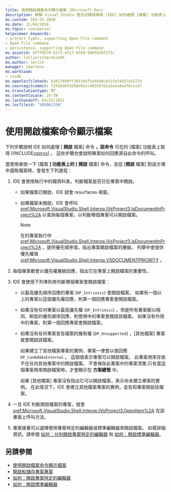 ```yaml
---
title: 使用開啟檔案命令顯示檔案 |Microsoft Docs
description: 瞭解 Visual Studio 整合式開發環境 (IDE) 如何處理 [檔案] 功能表上的 [開啟檔案] 命令以顯示檔案。
ms.custom: SEO-VS-2020
ms.date: 11/04/2016
ms.topic: conceptual
helpviewer_keywords:
- project types, supporting Open File command
- Open File command
- persistence, supporting Open File command
ms.assetid: 4fff0576-b2f3-4f17-9769-930f926f273c
author: leslierichardson95
ms.author: lerich
manager: jmartens
ms.workload:
- vssdk
ms.openlocfilehash: b2617050ff26536df5a94d0cb51fe74d37a55725
ms.sourcegitcommit: f2916d8fd296b92cc402597d1d1eecda4f6cccbf
ms.translationtype: MT
ms.contentlocale: zh-TW
ms.lasthandoff: 03/25/2021
ms.locfileid: "105061338"
---
```

# <a name="display-files-by-using-the-open-file-command"></a>使用開啟檔案命令顯示檔案
下列步驟說明 IDE 如何處理 [ **開啟** 檔案] 命令 **，該命令** 可在的 [檔案] 功能表上取得 [!INCLUDE[vsprvs](../../code-quality/includes/vsprvs_md.md)] 。 這些步驟也會說明專案如何回應源自此命令的呼叫。

 當使用者按一下 [檔案 **] 功能表上的 [** **開啟** 檔案] 命令，並從 [**開啟** 檔案] 對話方塊中選取檔案時，會發生下列進程：

1. IDE 會使用執行中的檔資料表，判斷檔案是否已在專案中開啟。

    - 如果檔案已開啟，IDE 就會 resurfaces 視窗。

    - 如果檔案未開啟，IDE 會呼叫 <xref:Microsoft.VisualStudio.Shell.Interop.IVsProject3.IsDocumentInProject%2A> 以查詢每個專案，以判斷哪個專案可以開啟檔案。

        > [!NOTE]
        > 在的專案執行中 <xref:Microsoft.VisualStudio.Shell.Interop.IVsProject3.IsDocumentInProject%2A> ，提供優先順序值，指出專案開啟檔案的層級。 列舉中會提供優先權值 <xref:Microsoft.VisualStudio.Shell.Interop.VSDOCUMENTPRIORITY> 。

2. 每個專案都會以優先權層級回應，指出它在專案上開啟檔案的重要性。

3. IDE 會使用下列準則來判斷哪個專案會開啟檔案：

    - 以最高優先順序回應的專案 (`DP_Intrinsic`) 會開啟檔案。 如果有一個以上的專案以這個優先權回應，則第一個回應專案會開啟檔案。

    - 如果沒有任何專案以最高優先權 (`DP_Intrinsic`) ，但是所有專案都以相同、較低的優先順序回應，則使用中的專案會開啟該檔案。 如果沒有作用中的專案，則第一個回應專案會開啟檔案。

    - 如果沒有任何專案宣告檔案的擁有權 (`DP_Unsupported`) ，[其他檔案] 專案就會開啟該檔案。

         如果建立了其他檔案專案的實例，專案一律會以值回應 `DP_CanAddAsExternal` 。 這個值表示專案可以開啟檔案。 此專案用來存放不在任何其他專案中的開啟檔案。 不會保存此專案中的專案清單;只有當這個專案用來開啟檔案時，才會顯示在 **方案總管** 中。

         如果 [其他檔案] 專案沒有指出它可以開啟檔案，表示尚未建立專案的實例。 在此情況下，IDE 會建立其他檔案專案的實例，並告知專案開啟該檔案。

4. 一旦 IDE 判斷開啟檔案的專案，就會 <xref:Microsoft.VisualStudio.Shell.Interop.IVsProject3.OpenItem%2A> 在該專案上呼叫方法。

5. 專案接著可以選擇使用專案特定的編輯器或標準編輯器來開啟檔案。 如需詳細資訊，請參閱 [如何：分別開啟專案特定的編輯器](../../extensibility/how-to-open-project-specific-editors.md) 和 [如何：開啟標準編輯器](../../extensibility/how-to-open-standard-editors.md)。

## <a name="see-also"></a>另請參閱
- [使用開啟檔案命令顯示檔案](../../extensibility/internals/displaying-files-by-using-the-open-with-command.md)
- [開啟和儲存專案專案](../../extensibility/internals/opening-and-saving-project-items.md)
- [如何：開啟專案特定的編輯器](../../extensibility/how-to-open-project-specific-editors.md)
- [如何：開啟標準編輯器](../../extensibility/how-to-open-standard-editors.md)
